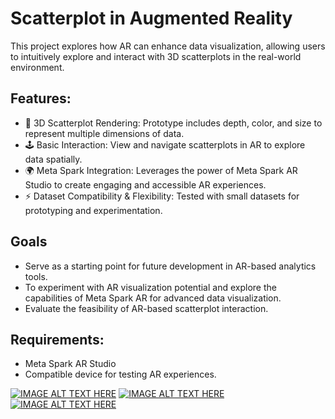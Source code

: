 # Scatterplot in Augmented Reality
This project explores how AR can enhance data visualization, allowing users to intuitively explore and interact with 3D scatterplots in the real-world environment.
## Features:
- 📐 3D Scatterplot Rendering: Prototype includes depth, color, and size to represent multiple dimensions of data.
- 🕹️ Basic Interaction: View and navigate scatterplots in AR to explore data spatially.
- 🌍 Meta Spark Integration: Leverages the power of Meta Spark AR Studio to create engaging and accessible AR experiences.
- ⚡ Dataset Compatibility &  Flexibility: Tested with small datasets for prototyping and experimentation.
## Goals
- Serve as a starting point for future development in AR-based analytics tools.
- To experiment with AR visualization potential and explore the capabilities of Meta Spark AR for advanced data visualization.
- Evaluate the feasibility of AR-based scatterplot interaction.
## Requirements:
- Meta Spark AR Studio
- Compatible device for testing AR experiences.

[![IMAGE ALT TEXT HERE](https://img.youtube.com/vi/kj8tagckTfE/0.jpg)](https://www.youtube.com/watch?v=kj8tagckTfE)
[![IMAGE ALT TEXT HERE](https://img.youtube.com/vi/S5pJJluI0-A/0.jpg)](https://www.youtube.com/watch?v=S5pJJluI0-A)
[![IMAGE ALT TEXT HERE](https://img.youtube.com/vi/c9XvBX4CAXo/0.jpg)](https://www.youtube.com/watch?v=c9XvBX4CAXo)


